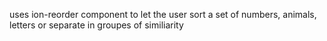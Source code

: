uses ion-reorder component to let the user sort a set of numbers, animals, letters or separate in groupes of similiarity
